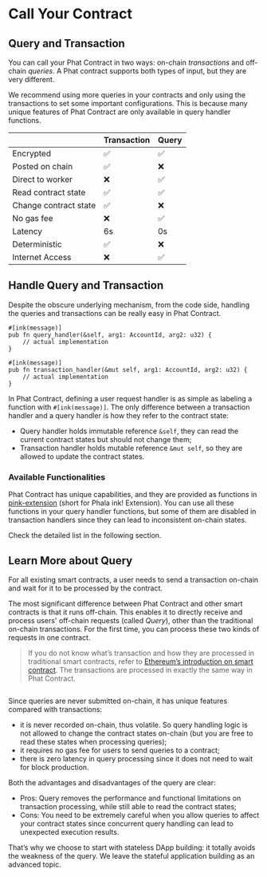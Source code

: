 # Call Your Contract

## Query and Transaction <a href="#query-and-transaction" id="query-and-transaction"></a>

You can call your Phat Contract in two ways: on-chain _transactions_ and off-chain _queries_. A Phat contract supports both types of input, but they are very different.

We recommend using more queries in your contracts and only using the transactions to set some important configurations. This is because many unique features of Phat Contract are only available in query handler functions.

|                       | Transaction | Query |
| --------------------- | ----------- | ----- |
| Encrypted             | ✅           | ✅     |
| Posted on chain       | ✅           | ❌     |
| Direct to worker      | ❌           | ✅     |
| Read contract state   | ✅           | ✅     |
| Change contract state | ✅           | ❌     |
| No gas fee            | ❌           | ✅     |
| Latency               | 6s          | 0s    |
| Deterministic         | ✅           | ❌     |
| Internet Access       | ❌           | ✅     |

## Handle Query and Transaction <a href="#handle-query-and-transaction" id="handle-query-and-transaction"></a>

Despite the obscure underlying mechanism, from the code side, handling the queries and transactions can be really easy in Phat Contract.

```
#[ink(message)]
pub fn query_handler(&self, arg1: AccountId, arg2: u32) {
    // actual implementation
}

#[ink(message)]
pub fn transaction_handler(&mut self, arg1: AccountId, arg2: u32) {
    // actual implementation
}
```

In Phat Contract, defining a user request handler is as simple as labeling a function with `#[ink(message)]`. The only difference between a transaction handler and a query handler is how they refer to the contract state:

* Query handler holds immutable reference `&self`, they can read the current contract states but should not change them;
* Transaction handler holds mutable reference `&mut self`, so they are allowed to update the contract states.

### Available Functionalities <a href="#available-functionalities" id="available-functionalities"></a>

Phat Contract has unique capabilities, and they are provided as functions in [pink-extension](https://github.com/Phala-Network/phala-blockchain/tree/master/crates/pink) (short for Phala ink! Extension). You can use all these functions in your query handler functions, but some of them are disabled in transaction handlers since they can lead to inconsistent on-chain states.

Check the detailed list in the following section.

## Learn More about Query <a href="#learn-more-about-query" id="learn-more-about-query"></a>

For all existing smart contracts, a user needs to send a transaction on-chain and wait for it to be processed by the contract.

The most significant difference between Phat Contract and other smart contracts is that it runs off-chain. This enables it to directly receive and process users' off-chain requests (called _Query_), other than the traditional on-chain transactions. For the first time, you can process these two kinds of requests in one contract.

> If you do not know what’s transaction and how they are processed in traditional smart contracts, refer to [Ethereum’s introduction on smart contract](https://ethereum.org/en/developers/docs/smart-contracts/). The transactions are processed in exactly the same way in Phat Contract.

<figure><img src="../../../../.gitbook/assets/general-node-design.png" alt=""><figcaption></figcaption></figure>

Since queries are never submitted on-chain, it has unique features compared with transactions:

* it is never recorded on-chain, thus volatile. So query handling logic is not allowed to change the contract states on-chain (but you are free to read these states when processing queries);
* it requires no gas fee for users to send queries to a contract;
* there is zero latency in query processing since it does not need to wait for block production.

Both the advantages and disadvantages of the query are clear:

* Pros: Query removes the performance and functional limitations on transaction processing, while still able to read the contract states;
* Cons: You need to be extremely careful when you allow queries to affect your contract states since concurrent query handling can lead to unexpected execution results.

That’s why we choose to start with stateless DApp building: it totally avoids the weakness of the query. We leave the stateful application building as an advanced topic.
